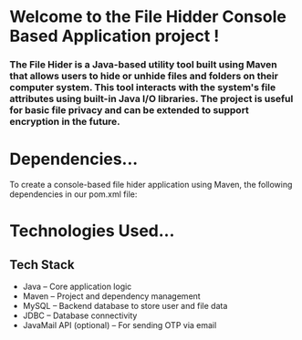 # Welcome to the File Hidder Console Based Application project !
### The File Hider is a Java-based utility tool built using Maven that allows users to hide or unhide files and folders on their computer system. This tool interacts with the system's file attributes using built-in Java I/O libraries. The project is useful for basic file privacy and can be extended to support encryption in the future.

# Dependencies...
To create a console-based file hider application using Maven, the following dependencies in our pom.xml file:
#### <!-- https://mvnrepository.com/artifact/mysql/mysql-connector-java -->
#### <!-- https://mvnrepository.com/artifact/com.sun.mail/javax.mail -->

# Technologies Used...
##  Tech Stack
<ul>
  <li>Java – Core application logic</li>
  <li>Maven – Project and dependency management</li>
  <li>MySQL – Backend database to store user and file data</li>
  <li>JDBC – Database connectivity</li>
  <li>JavaMail API (optional) – For sending OTP via email</li>
</ul>
